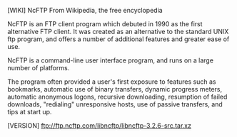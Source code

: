 
[WIKI]
NcFTP
From Wikipedia, the free encyclopedia

NcFTP is an FTP client program which debuted in 1990 as the first alternative FTP client. It was created as an alternative to the standard UNIX ftp program, and offers a number of additional features and greater ease of use.

NcFTP is a command-line user interface program, and runs on a large number of platforms.

The program often provided a user's first exposure to features such as bookmarks, automatic use of binary transfers, dynamic progress meters, automatic anonymous logons, recursive downloading, resumption of failed downloads, "redialing" unresponsive hosts, use of passive transfers, and tips at start up.

[VERSION]
ftp://ftp.ncftp.com/libncftp/libncftp-3.2.6-src.tar.xz
